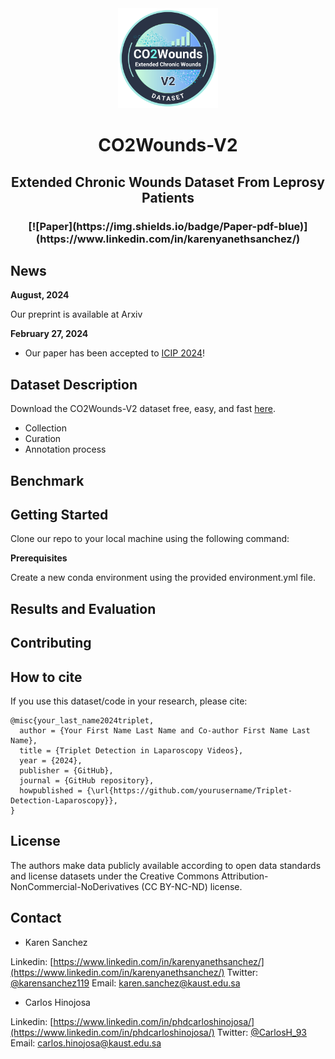 <div align="center">
  <img src="https://github.com/simatec-uis/CO2Wounds-V2/blob/main/figures/logo.png" alt="Logo" width="160"/>
  <h1>CO2Wounds-V2</h1>
  <h2>Extended Chronic Wounds Dataset From Leprosy Patients</h2>
  <h3>[![Paper](https://img.shields.io/badge/Paper-pdf-blue)](https://www.linkedin.com/in/karenyanethsanchez/)</h3>
</div>

## News

**August, 2024**

Our preprint is available at Arxiv

**February 27, 2024**

- Our paper has been accepted to [ICIP 2024](https://2024.ieeeicip.org/)!


## Dataset Description


Download the CO2Wounds-V2 dataset free, easy, and fast [here](https://ieee-dataport.org/open-access/co2wounds-v2-extended-chronic-wounds-dataset-leprosy-patients-segmentation-and-detection/).

- Collection
- Curation
- Annotation process

## Benchmark

## Getting Started

Clone our repo to your local machine using the following command:

**Prerequisites**

Create a new conda environment using the provided environment.yml file.


## Results and Evaluation



## Contributing



## How to cite

If you use this dataset/code in your research, please cite:

```bibtext
@misc{your_last_name2024triplet,
  author = {Your First Name Last Name and Co-author First Name Last Name},
  title = {Triplet Detection in Laparoscopy Videos},
  year = {2024},
  publisher = {GitHub},
  journal = {GitHub repository},
  howpublished = {\url{https://github.com/yourusername/Triplet-Detection-Laparoscopy}},
}
```

## License

The authors make data publicly available according to open data standards and license datasets under the Creative Commons Attribution-NonCommercial-NoDerivatives (CC BY-NC-ND) license.

## Contact

- Karen Sanchez

Linkedin: [https://www.linkedin.com/in/karenyanethsanchez/](https://www.linkedin.com/in/karenyanethsanchez/)
Twitter: [@karensanchez119](https://x.com/karensanchez119)
Email: karen.sanchez@kaust.edu.sa

- Carlos Hinojosa

Linkedin: [https://www.linkedin.com/in/phdcarloshinojosa/](https://www.linkedin.com/in/phdcarloshinojosa/)
Twitter: [@CarlosH_93](https://x.com/CarlosH_93)
Email: carlos.hinojosa@kaust.edu.sa


